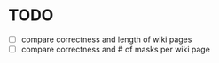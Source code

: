 # TODO

- [ ] compare correctness and length of wiki pages
- [ ] compare correctness and # of masks per wiki page